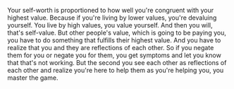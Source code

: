 Your self-worth is proportioned to how well you're congruent with your highest value. Because if you're living by lower values, you're devaluing yourself. You live by high values, you value yourself. And then you will, that's self-value. But other people's value, which is going to be paying you, you have to do something that fulfills their highest value. And you have to realize that you and they are reflections of each other. So if you negate them for you or negate you for them, you get symptoms and let you know that that's not working. But the second you see each other as reflections of each other and realize you're here to help them as you're helping you, you master the game.